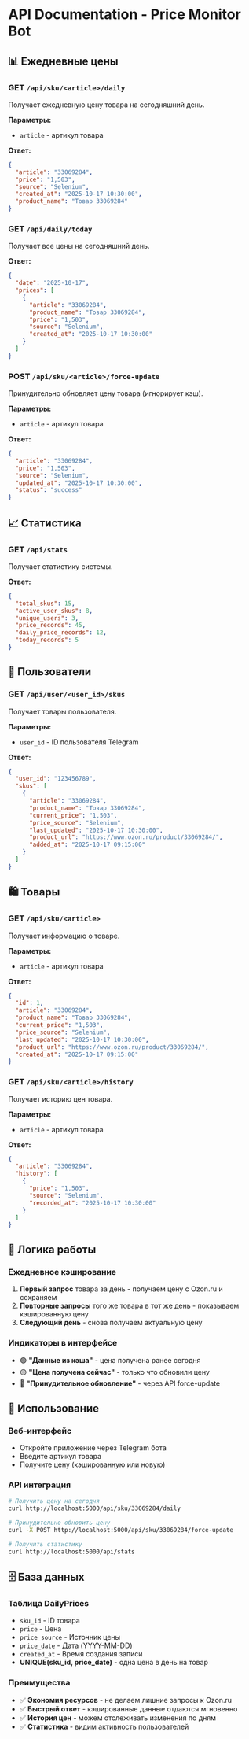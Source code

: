 # API Documentation - Price Monitor Bot

## 📊 Ежедневные цены

### GET `/api/sku/<article>/daily`
Получает ежедневную цену товара на сегодняшний день.

**Параметры:**
- `article` - артикул товара

**Ответ:**
```json
{
  "article": "33069284",
  "price": "1,503",
  "source": "Selenium",
  "created_at": "2025-10-17 10:30:00",
  "product_name": "Товар 33069284"
}
```

### GET `/api/daily/today`
Получает все цены на сегодняшний день.

**Ответ:**
```json
{
  "date": "2025-10-17",
  "prices": [
    {
      "article": "33069284",
      "product_name": "Товар 33069284",
      "price": "1,503",
      "source": "Selenium",
      "created_at": "2025-10-17 10:30:00"
    }
  ]
}
```

### POST `/api/sku/<article>/force-update`
Принудительно обновляет цену товара (игнорирует кэш).

**Параметры:**
- `article` - артикул товара

**Ответ:**
```json
{
  "article": "33069284",
  "price": "1,503",
  "source": "Selenium",
  "updated_at": "2025-10-17 10:30:00",
  "status": "success"
}
```

## 📈 Статистика

### GET `/api/stats`
Получает статистику системы.

**Ответ:**
```json
{
  "total_skus": 15,
  "active_user_skus": 8,
  "unique_users": 3,
  "price_records": 45,
  "daily_price_records": 12,
  "today_records": 5
}
```

## 👤 Пользователи

### GET `/api/user/<user_id>/skus`
Получает товары пользователя.

**Параметры:**
- `user_id` - ID пользователя Telegram

**Ответ:**
```json
{
  "user_id": "123456789",
  "skus": [
    {
      "article": "33069284",
      "product_name": "Товар 33069284",
      "current_price": "1,503",
      "price_source": "Selenium",
      "last_updated": "2025-10-17 10:30:00",
      "product_url": "https://www.ozon.ru/product/33069284/",
      "added_at": "2025-10-17 09:15:00"
    }
  ]
}
```

## 🛍️ Товары

### GET `/api/sku/<article>`
Получает информацию о товаре.

**Параметры:**
- `article` - артикул товара

**Ответ:**
```json
{
  "id": 1,
  "article": "33069284",
  "product_name": "Товар 33069284",
  "current_price": "1,503",
  "price_source": "Selenium",
  "last_updated": "2025-10-17 10:30:00",
  "product_url": "https://www.ozon.ru/product/33069284/",
  "created_at": "2025-10-17 09:15:00"
}
```

### GET `/api/sku/<article>/history`
Получает историю цен товара.

**Параметры:**
- `article` - артикул товара

**Ответ:**
```json
{
  "article": "33069284",
  "history": [
    {
      "price": "1,503",
      "source": "Selenium",
      "recorded_at": "2025-10-17 10:30:00"
    }
  ]
}
```

## 🔄 Логика работы

### Ежедневное кэширование
1. **Первый запрос** товара за день - получаем цену с Ozon.ru и сохраняем
2. **Повторные запросы** того же товара в тот же день - показываем кэшированную цену
3. **Следующий день** - снова получаем актуальную цену

### Индикаторы в интерфейсе
- 🟢 **"Данные из кэша"** - цена получена ранее сегодня
- 🟡 **"Цена получена сейчас"** - только что обновили цену
- 🔄 **"Принудительное обновление"** - через API force-update

## 📱 Использование

### Веб-интерфейс
- Откройте приложение через Telegram бота
- Введите артикул товара
- Получите цену (кэшированную или новую)

### API интеграция
```bash
# Получить цену на сегодня
curl http://localhost:5000/api/sku/33069284/daily

# Принудительно обновить цену
curl -X POST http://localhost:5000/api/sku/33069284/force-update

# Получить статистику
curl http://localhost:5000/api/stats
```

## 🗄️ База данных

### Таблица DailyPrices
- `sku_id` - ID товара
- `price` - Цена
- `price_source` - Источник цены
- `price_date` - Дата (YYYY-MM-DD)
- `created_at` - Время создания записи
- **UNIQUE(sku_id, price_date)** - одна цена в день на товар

### Преимущества
- ✅ **Экономия ресурсов** - не делаем лишние запросы к Ozon.ru
- ✅ **Быстрый ответ** - кэшированные данные отдаются мгновенно
- ✅ **История цен** - можем отслеживать изменения по дням
- ✅ **Статистика** - видим активность пользователей

